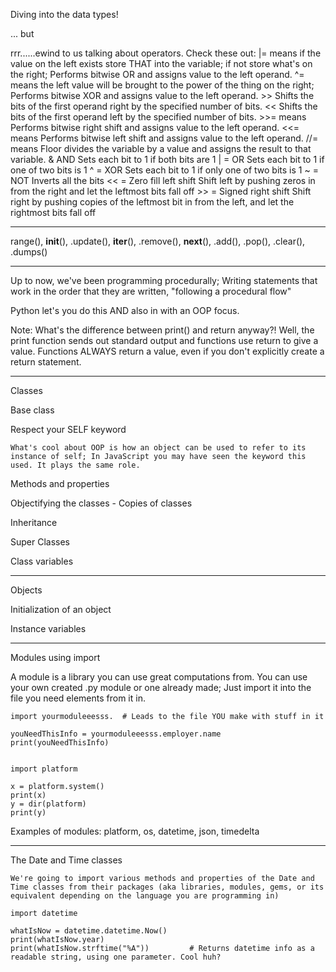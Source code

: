Diving into the data types!

... but

rrr......ewind to us talking about operators. Check these out:
	|= 	means if the value on the left exists store THAT into the variable; if not store what's on the right; Performs bitwise OR and assigns value to the left operand.
	^= 	means the left value will be brought to the power of the thing on the right; Performs bitwise XOR and assigns value to the left operand.
	>> 	Shifts the bits of the first operand right by the specified number of bits.
	<< 	Shifts the bits of the first operand left by the specified number of bits.
	>>= means Performs bitwise right shift and assigns value to the left operand.
	<<= means Performs bitwise left shift and assigns value to the left operand.
	//= means Floor divides the variable by a value and assigns the result to that variable.
	&	AND	Sets each bit to 1 if both bits are 1
	| =	OR	Sets each bit to 1 if one of two bits is 1
	^ = XOR	Sets each bit to 1 if only one of two bits is 1
	~ =	NOT	Inverts all the bits
	<< = Zero fill left shift	Shift left by pushing zeros in from the right and let the leftmost bits fall off
	>> = Signed right shift	Shift right by pushing copies of the leftmost bit in from the left, and let the rightmost bits fall off

---
range(), __init__(), .update(), __iter__(), .remove(), __next__(), .add(), .pop(), .clear(), .dumps()

---
Up to now, we've been programming procedurally; Writing statements that work in the order that they are written, "following a procedural flow"

Python let's you do this AND also in with an OOP focus. 

Note: What's the difference between print() and return anyway?! Well, the print function sends out standard output and functions use return to give a value. Functions ALWAYS return a value, even if you don't explicitly create a return statement. 

---
Classes

Base class

Respect your SELF keyword

	What's cool about OOP is how an object can be used to refer to its instance of self; In JavaScript you may have seen the keyword this used. It plays the same role.

Methods and properties

Objectifying the classes - Copies of classes

Inheritance

Super Classes

Class variables

---
Objects

Initialization of an object 

Instance variables

---
Modules using import

A module is a library you can use great computations from. You can use your own created .py module or one already made; Just import it into the file you need elements from it in.
	
	import yourmoduleeesss.  # Leads to the file YOU make with stuff in it

	youNeedThisInfo = yourmoduleeesss.employer.name
	print(youNeedThisInfo)


	import platform

	x = platform.system()
	print(x)
	y = dir(platform)
	print(y)

Examples of modules: platform, os, datetime, json, timedelta

---
The Date and Time classes

	We're going to import various methods and properties of the Date and Time classes from their packages (aka libraries, modules, gems, or its equivalent depending on the language you are programming in)

	import datetime

	whatIsNow = datetime.datetime.Now()
	print(whatIsNow.year)	
	print(whatIsNow.strftime("%A"))			# Returns datetime info as a readable string, using one parameter. Cool huh?






